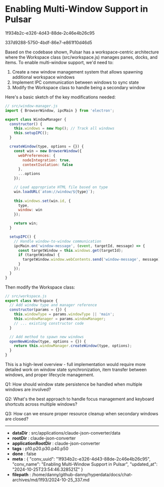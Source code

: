 # Enabling Multi-Window Support in Pulsar

1f934b2c-e326-4d43-88de-2c46e4b26c95

337d9288-5750-4bdf-86e7-e861f10d46d5

 Based on the codebase shown, Pulsar has a workspace-centric architecture where the Workspace class (src/workspace.js) manages panes, docks, and items. To enable multi-window support, we'd need to:

1. Create a new window management system that allows spawning additional workspace windows
2. Implement IPC communication between windows to sync state
3. Modify the Workspace class to handle being a secondary window

Here's a basic sketch of the key modifications needed:

```javascript
// src/window-manager.js
import { BrowserWindow, ipcMain } from 'electron';

export class WindowManager {
  constructor() {
    this.windows = new Map(); // Track all windows
    this.setupIPC();
  }

  createWindow(type, options = {}) {
    const win = new BrowserWindow({
      webPreferences: {
        nodeIntegration: true,
        contextIsolation: false
      },
      ...options
    });

    // Load appropriate HTML file based on type
    win.loadURL(`atom://window/${type}`);
    
    this.windows.set(win.id, {
      type,
      window: win
    });

    return win;
  }

  setupIPC() {
    // Handle window-to-window communication
    ipcMain.on('window-message', (event, targetId, message) => {
      const targetWindow = this.windows.get(targetId);
      if (targetWindow) {
        targetWindow.window.webContents.send('window-message', message);
      }
    });
  }
}
```

Then modify the Workspace class:

```javascript
// src/workspace.js
export class Workspace {
  // Add window type and manager reference 
  constructor(params = {}) {
    this.windowType = params.windowType || 'main';
    this.windowManager = params.windowManager;
    // ... existing constructor code
  }

  // Add method to spawn new windows
  openNewWindow(type, options = {}) {
    return this.windowManager.createWindow(type, options);
  }
}
```

This is a high-level overview - full implementation would require more detailed work on window state synchronization, item transfer between windows, and proper lifecycle management.

Q1: How should window state persistence be handled when multiple windows are involved?

Q2: What's the best approach to handle focus management and keyboard shortcuts across multiple windows?

Q3: How can we ensure proper resource cleanup when secondary windows are closed?

---

* **dataDir** : src/applications/claude-json-converter/data
* **rootDir** : claude-json-converter
* **applicationRootDir** : claude-json-converter
* **tags** : p10.p20.p30.p40.p50
* **done** : false
* **meta** : {
  "conv_uuid": "1f934b2c-e326-4d43-88de-2c46e4b26c95",
  "conv_name": "Enabling Multi-Window Support in Pulsar",
  "updated_at": "2024-10-25T23:54:46.328521Z"
}
* **filepath** : /home/danny/github-danny/hyperdata/docs/chat-archives/md/1f93/2024-10-25_337.md